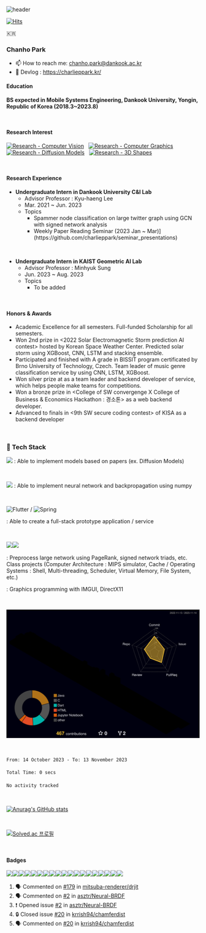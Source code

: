 ![header](https://capsule-render.vercel.app/api?type=cylinder&color=A3DCBE&height=100&section=header&text=charlieppark&fontSize=50&animation=blink&theme=radical)

[![Hits](https://hits.seeyoufarm.com/api/count/incr/badge.svg?url=https%3A%2F%2Fgithub.com%2Fcharlieppark&count_bg=%2379C83D&title_bg=%23555555&icon=&icon_color=%23E7E7E7&title=hits&edge_flat=false)](https://hits.seeyoufarm.com)

<p>🇰🇷</p>

<h3>Chanho Park</h3>

- 📫 How to reach me: chanho.park@dankook.ac.kr
- 💭 Devlog : https://charlieppark.kr/

<h4>Education</h4>

<b>BS expected in Mobile Systems Engineering, Dankook University, Yongin, Republic of Korea (2018.3~2023.8)</b>

&nbsp;

<h4>Research Interest</h4>

[![Research - Computer Vision](https://img.shields.io/static/v1?label=Research&message=Computer+Vision&color=f6ddcb)](https://)
&nbsp;
[![Research - Computer Graphics](https://img.shields.io/static/v1?label=Research&message=Computer+Graphics&color=f6ddcb)](https://)
&nbsp;
[![Research - Diffusion Models](https://img.shields.io/static/v1?label=Research&message=Diffusion+Models&color=f6ddcb)](https://)
&nbsp;
[![Research - 3D Shapes](https://img.shields.io/static/v1?label=Research&message=3D+Shapes&color=f6ddcb)](https://)

&nbsp;

<h4>Research Experience</h4>

<ul>
  <li><b>Undergraduate Intern in Dankook University C&I Lab</b>
  <ul>
    <li>Advisor Professor : Kyu-haeng Lee</li>
    <li>Mar. 2021 ~ Jun. 2023</li>
    <li>Topics
    <ul>
      <li>Spammer node classification on large twitter graph using GCN with signed network analysis</li>
      <li>Weekly Paper Reading Seminar (2023 Jan ~ Mar)] (https://github.com/charlieppark/seminar_presentations)</li>
    </ul>
    </li>
  </ul>
  </li>
</ul>
&nbsp;
<ul>
  <li><b>Undergraduate Intern in KAIST Geometric AI Lab</b>
  <ul>
    <li>Advisor Professor : Minhyuk Sung</li>
    <li>Jun. 2023 ~ Aug. 2023</li>
    <li>Topics
    <ul>
      <li>To be added</li>
    </ul>
    </li>
  </ul>
  </li>
</ul>

&nbsp;

<h4>Honors & Awards</h4>
  
- Academic Excellence for all semesters. Full-funded Scholarship for all semesters.
- Won 2nd prize in <2022 Solar Electromagnetic Storm prediction AI contest> hosted by Korean Space Weather Center. Predicted solar storm using XGBoost, CNN, LSTM and stacking ensemble.
- Participated and finished with A grade in BISSIT program certificated by Brno University of Technology, Czech. Team leader of music genre classification service by using CNN, LSTM, XGBoost.
- Won silver prize at <Daou Tech Inc. programming contest> as a team leader and backend developer of <SimpleTeamUp> service, which helps people make teams for competitions.
- Won a bronze prize in <College of SW convergenge X College of Business & Economics Hackathon : 경소톤> as a web backend developer.
- Advanced to finals in <9th SW secure coding contest> of KISA as a backend developer

&nbsp;
  
<h3>🔧 Tech Stack</h3>

<img src="https://img.shields.io/badge/PyTorch-%23EE4C2C.svg?style=for-the-badge&logo=PyTorch&logoColor=white"/>
: Able to implement models based on papers (ex. Diffusion Models)
  
&nbsp;

<img src="https://img.shields.io/badge/numpy-%23013243.svg?style=for-the-badge&logo=numpy&logoColor=white"/>
: Able to implement neural network and backpropagation using numpy
  
&nbsp;
  
![Flutter](https://img.shields.io/badge/Flutter-%2302569B.svg?style=for-the-badge&logo=Flutter&logoColor=white) / ![Spring](https://img.shields.io/badge/spring-%236DB33F.svg?style=for-the-badge&logo=spring&logoColor=white)
  
: Able to create a full-stack prototype application / service
  
&nbsp;

<img src="https://img.shields.io/badge/c-%2300599C.svg?style=for-the-badge&logo=c&logoColor=white"/><img src="https://img.shields.io/badge/c++-%2300599C.svg?style=for-the-badge&logo=c%2B%2B&logoColor=white"/>

: Preprocess large network using PageRank, signed network triads, etc. Class projects (Computer Architecture : MIPS simulator, Cache / Operating Systems : Shell, Multi-threading, Scheduler, Virtual Memory, File System, etc.) 
&nbsp;

: Graphics programming with IMGUI, DirectX11 
  
&nbsp;

![](./profile-3d-contrib/profile-night-rainbow.svg)

&nbsp;

<!--START_SECTION:waka-->

```txt
From: 14 October 2023 - To: 13 November 2023

Total Time: 0 secs

No activity tracked
```

<!--END_SECTION:waka-->

&nbsp;

[![Anurag's GitHub stats](https://github-readme-stats.vercel.app/api?username=charlieppark&show_icons=true&theme=material-palenight)](https://github.com/anuraghazra/github-readme-stats)

&nbsp;

[![Solved.ac
프로필](http://mazassumnida.wtf/api/v2/generate_badge?boj=chanho0309)](https://solved.ac/chanho0309)

&nbsp;

#### Badges
<img src="https://img.shields.io/badge/c-%2300599C.svg?style=for-the-badge&logo=c&logoColor=white"/><img src="https://img.shields.io/badge/c++-%2300599C.svg?style=for-the-badge&logo=c%2B%2B&logoColor=white"/><img src="https://img.shields.io/badge/Java-ED8B00?style=for-the-badge&logo=java&logoColor=white"/><img src="https://img.shields.io/badge/Python-3776AB?style=for-the-badge&logo=python&logoColor=white"/><img src="https://img.shields.io/badge/PyTorch-%23EE4C2C.svg?style=for-the-badge&logo=PyTorch&logoColor=white"/><img src="https://img.shields.io/badge/TensorFlow-FF6F00?style=for-the-badge&logo=tensorflow&logoColor=white"/><img src="https://img.shields.io/badge/Keras-%23D00000.svg?style=for-the-badge&logo=Keras&logoColor=white"/><img src="https://img.shields.io/badge/numpy-%23013243.svg?style=for-the-badge&logo=numpy&logoColor=white"/><img src="https://img.shields.io/badge/pandas-%23150458.svg?style=for-the-badge&logo=pandas&logoColor=white"/><img src="https://img.shields.io/badge/scikit--learn-%23F7931E.svg?style=for-the-badge&logo=scikit-learn&logoColor=white"/><img src="https://img.shields.io/badge/Spring_Boot-F2F4F9?style=for-the-badge&logo=spring-boot" /><img src="https://img.shields.io/badge/Visual_Studio-5C2D91?style=for-the-badge&logo=visual%20studio&logoColor=white"/><img src="https://img.shields.io/badge/Visual_Studio_Code-0078D4?style=for-the-badge&logo=visual%20studio%20code&logoColor=white"/><img src="https://img.shields.io/badge/IntelliJIDEA-000000.svg?style=for-the-badge&logo=intellij-idea&logoColor=white"/><img src="https://img.shields.io/badge/VIM-%2311AB00.svg?&style=for-the-badge&logo=vim&logoColor=white"/><img src="https://img.shields.io/badge/Android_Studio-3DDC84?style=for-the-badge&logo=android-studio&logoColor=white"/><img src="https://img.shields.io/badge/GitKraken-179287?style=for-the-badge&logo=GitKraken&logoColor=white"/><img src="https://img.shields.io/badge/Markdown-000000?style=for-the-badge&logo=markdown&logoColor=white"/><img src="https://img.shields.io/badge/LaTeX-47A141?style=for-the-badge&logo=LaTeX&logoColor=white"/>
&nbsp;

<!--START_SECTION:activity-->
1. 🗣 Commented on [#179](https://github.com/mitsuba-renderer/drjit/issues/179#issuecomment-1710114063) in [mitsuba-renderer/drjit](https://github.com/mitsuba-renderer/drjit)
2. 🗣 Commented on [#2](https://github.com/asztr/Neural-BRDF/issues/2#issuecomment-1698465862) in [asztr/Neural-BRDF](https://github.com/asztr/Neural-BRDF)
3. ❗ Opened issue [#2](https://github.com/asztr/Neural-BRDF/issues/2) in [asztr/Neural-BRDF](https://github.com/asztr/Neural-BRDF)
4. 🔒 Closed issue [#20](https://github.com/krrish94/chamferdist/issues/20) in [krrish94/chamferdist](https://github.com/krrish94/chamferdist)
5. 🗣 Commented on [#20](https://github.com/krrish94/chamferdist/issues/20#issuecomment-1622769826) in [krrish94/chamferdist](https://github.com/krrish94/chamferdist)
<!--END_SECTION:activity-->


<!--
**charlieppark/charlieppark** is a ✨ _special_ ✨ repository because its `README.md` (this file) appears on your GitHub profile.

Here are some ideas to get you started:

- 🔭 I’m currently working on ...
- 🌱 I’m currently learning ...
- 👯 I’m looking to collaborate on ...
- 🤔 I’m looking for help with ...
- 💬 Ask me about ...
- 📫 How to reach me: ...
- 😄 Pronouns: ...
- ⚡ Fun fact: ...
-->
